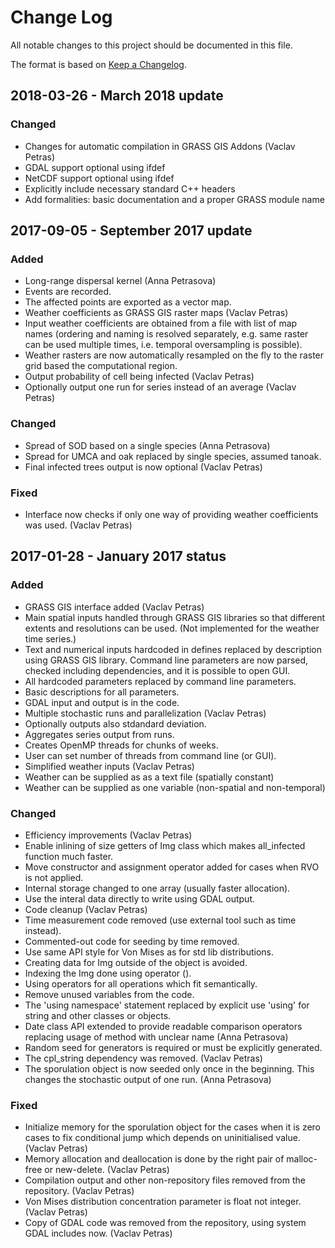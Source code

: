 # Change Log

All notable changes to this project should be documented in this file.

The format is based on [Keep a Changelog](http://keepachangelog.com/).

## 2018-03-26 - March 2018 update

### Changed

- Changes for automatic compilation in GRASS GIS Addons (Vaclav Petras)
 - GDAL support optional using ifdef
 - NetCDF support optional using ifdef
 - Explicitly include necessary standard C++ headers
 - Add formalities: basic documentation and a proper GRASS module name

## 2017-09-05 - September 2017 update

### Added

- Long-range dispersal kernel (Anna Petrasova)
 - Events are recorded.
 - The affected points are exported as a vector map.
- Weather coefficients as GRASS GIS raster maps (Vaclav Petras)
 - Input weather coefficients are obtained from a file with list of map
   names (ordering and naming is resolved separately, e.g. same raster
   can be used multiple times, i.e. temporal oversampling is possible).
 - Weather rasters are now automatically resampled on the fly to the
   raster grid based the computational region.
- Output probability of cell being infected (Vaclav Petras)
- Optionally output one run for series instead of an average (Vaclav Petras)

### Changed

- Spread of SOD based on a single species (Anna Petrasova)
 - Spread for UMCA and oak replaced by single species, assumed tanoak.
- Final infected trees output is now optional (Vaclav Petras)

### Fixed

- Interface now checks if only one way of providing weather coefficients
  was used. (Vaclav Petras)

## 2017-01-28 - January 2017 status

### Added

- GRASS GIS interface added (Vaclav Petras)
 - Main spatial inputs handled through GRASS GIS libraries so that
   different extents and resolutions can be used. (Not implemented for
   the weather time series.)
 - Text and numerical inputs hardcoded in defines replaced by
   description using GRASS GIS library. Command line parameters are now
   parsed, checked including dependencies, and it is possible to open
   GUI.
 - All hardcoded parameters replaced by command line parameters.
 - Basic descriptions for all parameters.
 - GDAL input and output is in the code.
- Multiple stochastic runs and parallelization (Vaclav Petras)
 - Optionally outputs also stdandard deviation.
 - Aggregates series output from runs.
 - Creates OpenMP threads for chunks of weeks.
 - User can set number of threads from command line (or GUI).
- Simplified weather inputs (Vaclav Petras)
 - Weather can be supplied as as a text file (spatially constant)
 - Weather can be supplied as one variable (non-spatial and non-temporal)

### Changed

- Efficiency improvements (Vaclav Petras)
 - Enable inlining of size getters of Img class which makes all_infected
   function much faster.
 - Move constructor and assignment operator added for cases when RVO
   is not applied.
 - Internal storage changed to one array (usually faster allocation).
 - Use the interal data directly to write using GDAL output.
- Code cleanup (Vaclav Petras)
 - Time measurement code removed (use external tool such as time instead).
 - Commented-out code for seeding by time removed.
 - Use same API style for Von Mises as for std lib distributions.
 - Creating data for Img outside of the object is avoided.
 - Indexing the Img done using operator ().
 - Using operators for all operations which fit semantically.
 - Remove unused variables from the code.
 - The 'using namespace' statement replaced by explicit use 'using' for
   string and other classes or objects.
- Date class API extended to provide readable comparison operators
  replacing usage of method with unclear name (Anna Petrasova)
- Random seed for generators is required or must be explicitly generated.
- The cpl_string dependency was removed. (Vaclav Petras)
- The sporulation object is now seeded only once in the beginning.
  This changes the stochastic output of one run. (Anna Petrasova)

### Fixed

- Initialize memory for the sporulation object for the cases when it is
  zero cases to fix conditional jump which depends on uninitialised
  value. (Vaclav Petras)
- Memory allocation and deallocation is done by the right pair of
  malloc-free or new-delete. (Vaclav Petras)
- Compilation output and other non-repository files removed from the
  repository. (Vaclav Petras)
- Von Mises distribution concentration parameter is float not integer.
  (Vaclav Petras)
- Copy of GDAL code was removed from the repository, using system GDAL
  includes now. (Vaclav Petras)
